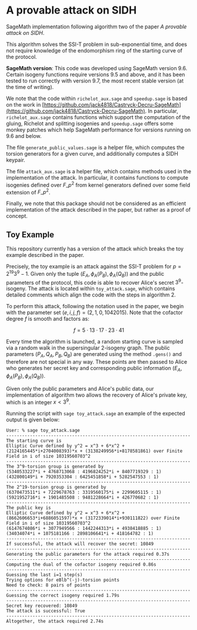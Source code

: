 # A provable attack on SIDH

SageMath implementation following algorithm two of the paper 
*A provable attack on SIDH*. 

This algorithm solves the SSI-T problem in sub-exponential time, 
and does not require 
knowledge of the endomorphism ring of the starting curve of the
protocol.

**SageMath version**: This code was developed using SageMath version 9.6.
Certain isogeny functions require versions 9.5 and above, and it has
been tested to run correctly with version 9.7, the most recent stable
version (at the time of writing).

We note that the code within `richelot_aux.sage` and `speedup.sage`
is based on the work in 
[https://github.com/jack4818/Castryck-Decru-SageMath](https://github.com/jack4818/Castryck-Decru-SageMath).
In particular, `richelot_aux.sage` contains functions which support
the computation of the gluing, Richelot and splitting isogenies and
`speedup.sage` offers some monkey patches which help SageMath performance
for versions running on 9.6 and below.

The file `generate_public_values.sage` is a helper file, which computes
the torsion generators for a given curve, and additionally computes
a SIDH keypair.

The file `attack_aux.sage` is a helper file, which contains methods used
in the implementation of the attack. In particular, it contains functions 
to compute isogenies defined over $F\_{p^2}$ from kernel generators defined 
over some field extension of ${F}\_{p^2}$.

Finally, we note that this package should not be considered as an efficient 
implementation of the attack described in the paper, but rather as a
proof of concept.

## Toy Example

This repository currently has a version of the attack which breaks
the toy example described in the paper.

Precisely, the toy example is an attack against
the SSI-T problem for $p = 2^{19}3^{9}-1$. Given only the tuple 
$(E_A, \phi_A(P_B), \phi_A(Q_B))$ and the public parameters of the protocol,
this code is able to recover Alice's secret $3^9$-isogeny. 
The attack is located within `toy_attack.sage`, which contains detailed
comments which align the code with the steps in algorithm 2.

To perform this attack, following the notation used in the paper, 
we begin with the parameter set $(e,i,j,f)=(2,1,0,1042015)$. 
Note that the cofactor degree $f$ is smooth and factors as:

$$
f = 5 \cdot 13 \cdot 17 \cdot 23 \cdot 41
$$

Every time the algorithm is launched, a random starting curve is sampled via a 
random walk in the supersingular $2$-isogeny graph. 
The public parameters $(P_A, Q_A, P_B, Q_B)$ are generated using the method `.gens()` 
and therefore are not special in any way. These points are then passed to Alice
who generates her secret key and corresponding public information 
$(E_A, \phi_A(P_B), \phi_A(Q_B))$.

Given only the public parameters and Alice's public data, our implementation
of algorithm two allows the recovery of Alice's private key, which is an integer
$x < 3^9$. 

Running the script with `sage toy_attack.sage` an example of the expected output
is given below:

```
User: % sage toy_attack.sage
----------------------------------------------------------------------
The starting curve is
Elliptic Curve defined by y^2 = x^3 + 6*x^2 + (2124165445*i+2704008393)*x + (3138249956*i+8178581861) over Finite Field in i of size 10319560703^2
----------------------------------------------------------------------
The 3^9-torsion group is generated by
(5340533227*i + 4768713068 : 4196824252*i + 8407719329 : 1)
(432800149*i + 7920353304 : 6425451858*i + 5282547553 : 1)
----------------------------------------------------------------------
The 2^19-torsion group is generated by
(6370473511*i + 7229678763 : 3319560175*i + 2299605115 : 1)
(5921952716*i + 1901485508 : 9481228664*i + 426770682 : 1)
----------------------------------------------------------------------
The public key is
Elliptic Curve defined by y^2 = x^3 + 6*x^2 + (8662606653*i+6886051597)*x + (3172339014*i+930111822) over Finite Field in i of size 10319560703^2
(6147674086*i + 3077949566 : 1442244313*i + 4938418885 : 1)
(34034074*i + 1075181166 : 2898106641*i + 418164782 : 1)
----------------------------------------------------------------------
If successful, the attack will recover the secret: 10849
----------------------------------------------------------------------
Generating the public parameters for the attack required 0.37s
----------------------------------------------------------------------
Computing the dual of the cofactor isogeny required 0.86s
----------------------------------------------------------------------
Guessing the last i=1 step(s)
Trying options for eBlb^(-j)-torsion points
Need to check: 8 pairs of points
----------------------------------------------------------------------
Guessing the correct isogeny required 1.79s
----------------------------------------------------------------------
Secret key recovered: 10849
The attack is successful: True
----------------------------------------------------------------------
Altogether, the attack required 2.74s
```
